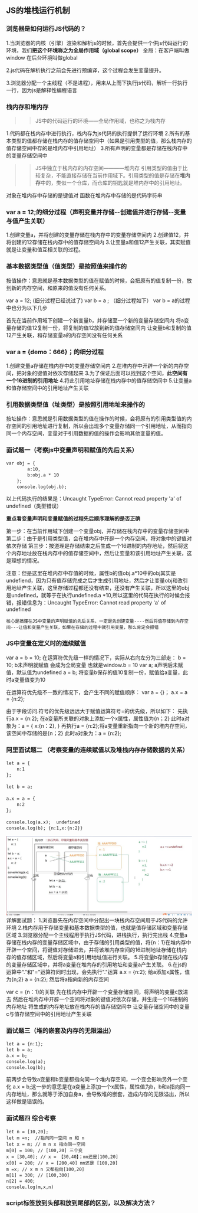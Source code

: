 ## JS的堆栈运行机制

### 浏览器是如何运行JS代码的？
1.当浏览器的内核（引擎）渲染和解析js的时候，首先会提供一个供js代码运行的环境，我们**把这个环境称之为全局作用域（global scope）**
全局：在客户端叫做window 在后台环境叫做global

2.js代码在解析执行之前会先进行预编译，这个过程会发生变量提升。

3.浏览器分配一个主线程（不是进程），用来从上而下执行js代码，解析一行执行一行，因为js是解释性编程语言

### 栈内存和堆内存
>>JS中的代码运行的环境——全局作用域，也称之为栈内存

1.代码都在栈内存中进行执行，栈内存为js代码的执行提供了运行环境
2.所有的基本类型的值都存储在栈内存的值存储空间中（如果是引用类型的值，那么栈内存的值存储空间中存的是堆内存中引用地址）
3.所有声明的变量都是存储在栈内存中的变量存储空间中

>>JS中独立于栈内存的内存空间————堆内存
引用类型的值由于比较复杂，不能直接存储在当前作用域下。引用类型的值是存储在**堆内存**中的，类似一个仓库，而仓库的钥匙就是堆内存中的引用地址。

对象在堆内存中存储的是键值对
函数在堆内存中存储的是代码字符串


### var a = 12;的细分过程（声明变量并存储--创建值并进行存储--变量与值产生关联）
1.创建变量a，并将创建的变量存储在栈内存中的变量存储空间内
2.创建值12，并将创建的12存储在栈内存中的值存储空间内
3.让变量a和值12产生关联，其实赋值就是让变量和值互相关联的过程。


### 基本数据类型值（值类型）是按照值来操作的
按值操作：意思就是基本数据类型的值在赋值的时候，会把原有的值复制一份，放到新的内存空间，和原来的值没有任何关系。

var a = 12; (细分过程已经说过了)
var b = a ; （细分过程如下）
var b = a的过程中也分为以下几步

首先在当前作用域下创建一个新变量b，并存储至一个新的变量存储空间内
将a变量存储的值12复制一份，将复制的值12放到新的值存储空间内
让变量b和复制的值12产生关联，和存储变量a的内存空间没有任何关系


### var a = {demo：666}；的细分过程
1.创建变量a存储在栈内存中的变量存储空间内
2.在堆内存中开辟一个新的内存空间，把对象的键值对依次存储起来
3.为了保证后面可以找到这个空间，**此空间有一个16进制的引用地址**
4.将此引用地址存储在栈内存中的值存储空间中
5.让变量a和值存储空间中的引用地址产生关联

### 引用数据类型值（址类型）是按照引用地址来操作的
按址操作：意思就是引用数据类型的值在操作的时候，会将原有的引用类型值的内存空间的引用地址进行复制，所以会出现多个变量存储同一个引用地址，从而指向同一个内存空间，变量对于引用数据的值的操作会影响其他变量的值。

### 面试题一（考察js中变量声明和赋值的先后关系）
```
var obj = {
		a:10,
		b:obj.a * 10
	};
	console.log(obj.b);
```
以上代码执行的结果是：Uncaught TypeError: Cannot read property 'a' of undefined（类型错误）

**重点看变量声明和变量赋值的过程先后顺序理解的是否正确**

第一步：在当前作用域下创建一个变量obj，并存储在栈内存中的变量存储空间中
第二步：由于是引用类型值，会在堆内存中开辟一个内存空间，将对象中的键值对依次存储
第三步：按道理是存储结束之后生成一个16进制的内存地址，然后将这个内存地址放在栈内存中的值存储空间中，然后让变量和该引用地址产生关联，这是理想的情况。

注意：但是这里在堆内存中存值的时候，属性b的值obj.a*10中的obj其实是undefiend，因为只有值存储完成之后才生成引用地址，然后才让变量obj和改引用地址产生关联，这里存储过程都还没有结束，还没有产生关联，所以这里的obj是undefined，就等于在执行undefined.a *10,所以这里的代码在执行的时候会报错，报错信息为：Uncaught TypeError: Cannot read property 'a' of undefined

`核心是搞懂在JS中变量的声明赋值的先后关系，一定是先创建变量----然后将值存储到内存空间---让值和变量产生关联，如果在存储的过程中就引用变量，那么肯定会报错`


### JS中变量在定义时的连续赋值
var a = b = 10;
在运算符优先级一样的情况下，实际从右向左分为三部走：
b = 10; b未声明就赋值 会成为全局变量 也就是window.b = 10
var a;  a声明后未赋值，默认值为undefined
a = b;  将变量b保存的值10复制一份，赋值给a变量，此时a变量值变为10

在运算符优先级不一致的情况下，会产生不同的赋值顺序：
var a = {}；
a.x = a = {n:2};

由于字段访问.符号的优先级远远大于赋值运算符号=的优先级，所以如下：
先执行a.x = {n:2}; 在a变量所关联的对象上添加一个x属性，属性值为{n；2}
此时a对象为：a = {
	x:{n：2},
}
再执行a = {n:2};将a变量重新指向一个新的堆内存空间，该空间中存储的是{n；2}
此时a对象为：a = {n:2};

### 阿里面试题二 （考察变量的连续赋值以及堆栈内存存储数据的关系）
```
let a = {
	n:1
};

let b = a;

a.x = a = {
	n:2
};

console.log(a.x);  undefined
console.log(b); {n:1,x:{n:2}}
```
![](JS堆栈运行机制_files/2.jpg)
详解面试题：
1.浏览器先在内存空间中分配出一块栈内存空间用于JS代码的允许环境
2.栈内存用于存储变量和基本数据类型的值，也就是值存储区域和变量存储区域
3.浏览器分配一个主线程用于执行JS代码，进栈执行，执行完出栈
4.变量a存储在栈内存的变量存储区域中，由于存储的引用类型的值，将{n：1}在堆内存中开辟一个空间，将键值对存储进去，并将该堆内存空间的16进制地址存储在栈内存的值存储区域，然后将变量a和引用地址值进行关联。
5.将变量b存储在栈内存的变量存储区域中，并将a变量在堆内存的引用地址和变量a产生关联。
6.在js的运算中“.”和"="运算符同时出现，会先执行"."运算
a.x = {n:2};  给a添加x属性，值为{n;2}
a = {n:2};   然后将a指向新的内存空间

var c = {n：1}的关联
先在栈内存中开辟一个变量存储空间，将声明的变量c放进去
然后在堆内存中开辟一个空间将对象的键值对依次存储，并生成一个16进制的内存地址
将生成的内存地址放在栈内存的值存储空间中
让变量存储空间中的变量c与值存储空间中的引用地址产生关联

### 面试题三（堆的嵌套及内存的无限溢出）
```
let a = {n:1};
let b = a;
a.x = b;
console.log(a);  
console.log(b);
```
前两步会导致a变量和b变量都指向同一个堆内存空间，一个变会影响另外一个变化
a.x = b;这一步的意思是在a变量上添加一个x属性，属性值为b，b和a指向同一内存地址，那么就等于添加自身a，会导致堆的嵌套，造成内存的无限溢出，所以这样做是错误的。

### 面试题四 综合考察
```
let n = [10,20];
let m =n;  //指向同一空间 m 和 n
let x = m; // m n x 指向同一空间
m[0] = 100; // [100,20] 三个变
x = [30,40]; // x = 【30,40】；mn还是[100,20]
x[0] = 200; // x = [200,40] mn还是 [100,20]
m =x; // x m n 又都指向[100,20]
m[1] = 300; // [100,300]
n[2] = 400;
console.log(m,x,n) 

```


### script标签放到头部和放到尾部的区别，以及解决方法？